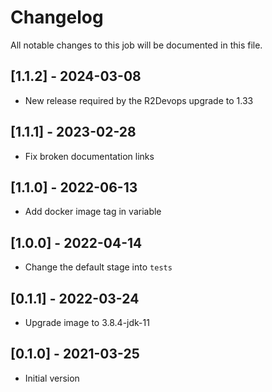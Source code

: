 # Changelog
All notable changes to this job will be documented in this file.

## [1.1.2] - 2024-03-08
* New release required by the R2Devops upgrade to 1.33

## [1.1.1] - 2023-02-28
* Fix broken documentation links

## [1.1.0] - 2022-06-13
* Add docker image tag in variable 

## [1.0.0] - 2022-04-14
* Change the default stage into `tests`

## [0.1.1] - 2022-03-24
* Upgrade image to 3.8.4-jdk-11

## [0.1.0] - 2021-03-25
* Initial version
